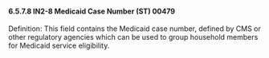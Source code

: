 #### 6.5.7.8 IN2-8 Medicaid Case Number (ST) 00479

Definition: This field contains the Medicaid case number, defined by CMS or other regulatory agencies which can be used to group household members for Medicaid service eligibility.

